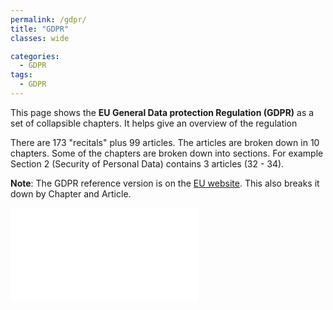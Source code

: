 ```yaml
---
permalink: /gdpr/
title: "GDPR"
classes: wide

categories:
  - GDPR
tags:
  - GDPR
---
```


<p>
This page shows the <b>EU General Data protection Regulation (GDPR)</b> as a set of collapsible chapters. It helps give an overview of the regulation
<p>
There are 173 "recitals" plus 99 articles. The articles are broken down in 10 chapters. Some of the chapters are broken down into sections. 
For example Section 2 (Security of Personal Data) contains 3 articles (32 - 34). 
<p> 
  
<b>Note</b>: The GDPR reference version is on the  <a href="http://eur-lex.europa.eu/legal-content/EN/TXT/?uri=CELEX%3A32016R0679">EU website</a>. 
  This also breaks it down by Chapter and Article. 
  
<p> 
<script>
function resizer(id)
{
var x1 = document.getElementsByTagName("article");
var width = x1[0].scrollWidth

var iFrameobj =document.getElementById(id);
iFrameobj.style.height=5000 + 'px';
iFrameobj.style.width=width + 'px';
}
</script>

<IFRAME SRC="gdprcollapse" id="iframeGDPR" frameborder="0"  onLoad="resizer('iframeGDPR');"></iframe>

